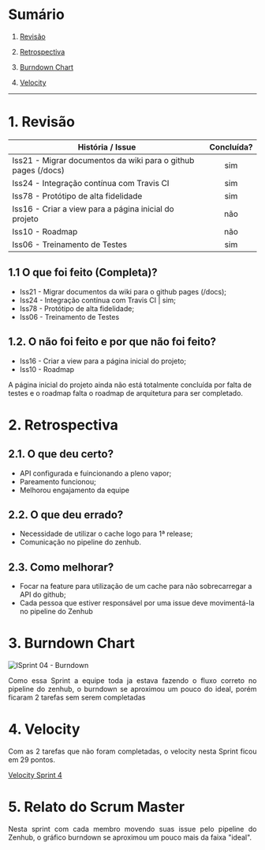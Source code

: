 # Sumário

1. [Revisão](#1-revisão)

2. [Retrospectiva](#2-retrospectiva)

3. [Burndown Chart](#3-burndown-chart)

4. [Velocity](#4-velocity)

---

# 1. Revisão

| História / Issue | Concluída? |
| -------- | :----: |
| Iss21 - Migrar documentos da wiki para o github pages (/docs) | sim |
| Iss24 - Integração contínua com Travis CI | sim |
| Iss78 - Protótipo de alta fidelidade | sim |
| Iss16 - Criar a view para a página inicial do projeto | não |
| Iss10 - Roadmap | não |
| Iss06 - Treinamento de Testes | sim |

## 1.1 O que foi feito (Completa)?
 * Iss21 - Migrar documentos da wiki para o github pages (/docs);
 * Iss24 - Integração contínua com Travis CI | sim;
 * Iss78 - Protótipo de alta fidelidade;
 * Iss06 - Treinamento de Testes

## 1.2. O não foi feito e por que não foi feito?

 * Iss16 - Criar a view para a página inicial do projeto;
 * Iss10 - Roadmap

A página inicial do projeto ainda não está totalmente concluída por falta de testes e o roadmap falta o roadmap de arquitetura para ser completado.

# 2. Retrospectiva

## 2.1. O que deu certo?  

* API configurada e fuincionando a pleno vapor;
* Pareamento funcionou;
* Melhorou engajamento da equipe


## 2.2. O que deu errado? 

* Necessidade de utilizar o cache logo para 1ª release;
*  Comunicação no pipeline do zenhub.

## 2.3. Como melhorar?

* Focar na feature para utilização de um cache para não sobrecarregar a API do github;
* Cada pessoa que estiver responsável por uma issue deve movimentá-la no pipeline do Zenhub 

# 3. Burndown Chart
![ISprint 04 - Burndown](https://i.imgur.com/Bel9xQp.png)

<p align = "justify">Como essa Sprint a equipe toda ja estava fazendo o fluxo correto no pipeline do zenhub, o burndown se aproximou um pouco do ideal, porém ficaram 2 tarefas sem serem completadas</p>

# 4. Velocity
<p align = "justify">Com as 2 tarefas que não foram completadas, o velocity nesta Sprint ficou em 29 pontos.

[Velocity Sprint 4](https://github.com/fga-gpp-mds/2018.1-Cardinals/pulls#reports?report=velocity&milestones:not=3203197,3203199,3203215,3216818,3245388)
</p>

# 5. Relato do Scrum Master
<p align = "justify">Nesta sprint com cada membro movendo suas issue pelo pipeline do Zenhub, o gráfico burndown se aproximou um pouco mais da faixa "ideal".</p>
